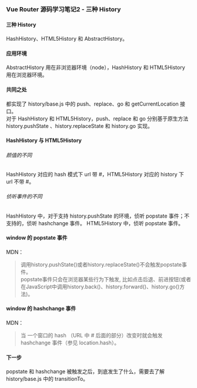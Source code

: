 ### Vue Router 源码学习笔记2 - 三种 History

#### 三种 History
HashHistory、HTML5History 和 AbstractHistory。

#### 应用环境

AbstractHistory 用在非浏览器环境（node），HashHistory 和 HTML5History 用在浏览器环境。

#### 共同之处
都实现了 history/base.js 中的 push、replace、go 和 getCurrentLocation 接口。  
对于 HashHistory 和 HTML5History，push、replace 和 go 分别基于原生方法 history.pushState 、history.replaceState 和 history.go 实现。

#### HashHistory 与 HTML5History
###### 颜值的不同
HashHistory 对应的 hash 模式下 url 带 #，HTML5History 对应的 history 下 url 不带 #。

###### 侦听事件的不同
HashHistory 中，对于支持 history.pushState 的环境，侦听 popstate 事件；不支持的，侦听 hashchange 事件。
HTML5History 中，侦听 popstate 事件。

#### window 的 popstate 事件
MDN：
> 调用history.pushState()或者history.replaceState()不会触发popstate事件。   
popstate事件只会在浏览器某些行为下触发, 比如点击后退、前进按钮(或者在JavaScript中调用history.back()、history.forward()、history.go()方法)。

#### window 的 hashchange 事件
MDN：
> 当 一个窗口的 hash （URL 中 # 后面的部分）改变时就会触发 hashchange 事件（参见 location.hash）。


#### 下一步
popstate 和 hashchange 被触发之后，到底发生了什么，需要去了解 history/base.js 中的 transitionTo。